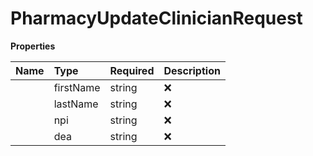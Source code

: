 # PharmacyUpdateClinicianRequest



**Properties**

| Name | Type | Required | Description |
| :-------- | :----------| :----------| :----------|
    | firstName | string | ❌ |  |
    | lastName | string | ❌ |  |
    | npi | string | ❌ |  |
    | dea | string | ❌ |  |




<!-- This file was generated by liblab | https://liblab.com/ -->